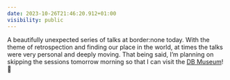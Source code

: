 ```yaml
---
date: 2023-10-26T21:46:20.912+01:00
visibility: public
---
```


A beautifully unexpected series of talks at border:none today. With the theme of retrospection and finding our place in the world, at times the talks were very personal and deeply moving. That being said, I’m planning on skipping the sessions tomorrow morning so that I can visit the [DB Museum](https://dbmuseum.de/en/nuremberg)! 🚂
